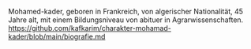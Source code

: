 Mohamed-kader, geboren in Frankreich, von algerischer Nationalität, 45 Jahre alt, mit einem Bildungsniveau von abituer in Agrarwissenschaften.
https://github.com/kafkarim/charakter-mohamad-kader/blob/main/biografie.md
